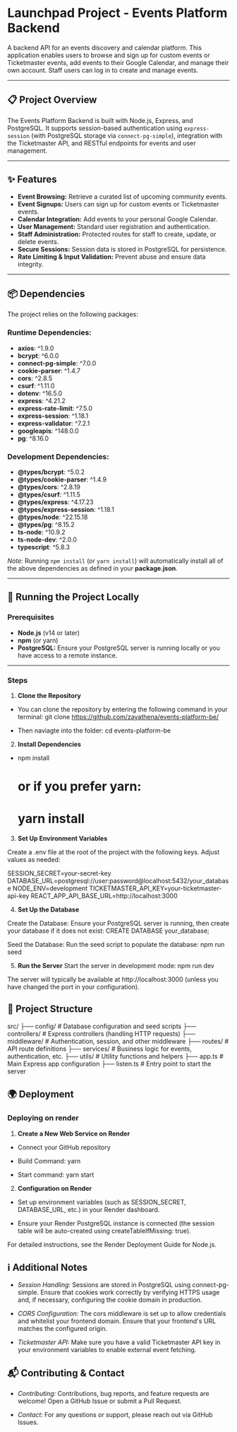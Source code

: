 # Launchpad Project - Events Platform Backend

A backend API for an events discovery and calendar platform. This application enables users to browse and sign up for custom events or Ticketmaster events, add events to their Google Calendar, and manage their own account. Staff users can log in to create and manage events.

---

## 📋 Project Overview

The Events Platform Backend is built with Node.js, Express, and PostgreSQL. It supports session-based authentication using `express-session` (with PostgreSQL storage via `connect-pg-simple`), integration with the Ticketmaster API, and RESTful endpoints for events and user management.

---

## ✨ Features

- **Event Browsing:** Retrieve a curated list of upcoming community events.
- **Event Signups:** Users can sign up for custom events or Ticketmaster events.
- **Calendar Integration:** Add events to your personal Google Calendar.
- **User Management:** Standard user registration and authentication.
- **Staff Administration:** Protected routes for staff to create, update, or delete events.
- **Secure Sessions:** Session data is stored in PostgreSQL for persistence.
- **Rate Limiting & Input Validation:** Prevent abuse and ensure data integrity.

---

## 📦 Dependencies

The project relies on the following packages:

### Runtime Dependencies:
- **axios**: ^1.9.0
- **bcrypt**: ^6.0.0
- **connect-pg-simple**: ^7.0.0
- **cookie-parser**: ^1.4.7
- **cors**: ^2.8.5
- **csurf**: ^1.11.0
- **dotenv**: ^16.5.0
- **express**: ^4.21.2
- **express-rate-limit**: ^7.5.0
- **express-session**: ^1.18.1
- **express-validator**: ^7.2.1
- **googleapis**: ^148.0.0
- **pg**: ^8.16.0

### Development Dependencies:
- **@types/bcrypt**: ^5.0.2
- **@types/cookie-parser**: ^1.4.9
- **@types/cors**: ^2.8.19
- **@types/csurf**: ^1.11.5
- **@types/express**: ^4.17.23
- **@types/express-session**: ^1.18.1
- **@types/node**: ^22.15.18
- **@types/pg**: ^8.15.2
- **ts-node**: ^10.9.2
- **ts-node-dev**: ^2.0.0
- **typescript**: ^5.8.3

*Note:* Running `npm install` (or `yarn install`) will automatically install all of the above dependencies as defined in your **package.json**.

---

## 🚀 Running the Project Locally

### Prerequisites

- **Node.js** (v14 or later)
- **npm** (or yarn)
- **PostgreSQL:** Ensure your PostgreSQL server is running locally or you have access to a remote instance.

---

### Steps 

1. **Clone the Repository**

- You can clone the repository by entering the following command in your terminal: 
git clone https://github.com/zayathena/events-platform-be/

- Then naviagte into the folder: cd events-platform-be

2. **Install Dependencies**

- npm install
  # or if you prefer yarn:
  # yarn install

3. **Set Up Environment Variables**

Create a .env file at the root of the project with the following keys. Adjust values as needed:

SESSION_SECRET=your-secret-key
DATABASE_URL=postgresql://user:password@localhost:5432/your_database
NODE_ENV=development
TICKETMASTER_API_KEY=your-ticketmaster-api-key
REACT_APP_API_BASE_URL=http://localhost:3000

4. **Set Up the Database**

Create the Database: Ensure your PostgreSQL server is running, then create your database if it does not exist:
CREATE DATABASE your_database;

Seed the Database: Run the seed script to populate the database:
npm run seed

5. **Run the Server**
Start the server in development mode:
npm run dev

The server will typically be available at http://localhost:3000 (unless you have changed the port in your configuration).

## 📁 Project Structure

src/
├── config/            # Database configuration and seed scripts
├── controllers/       # Express controllers (handling HTTP requests)
├── middleware/        # Authentication, session, and other middleware
├── routes/            # API route definitions
├── services/          # Business logic for events, authentication, etc.
├── utils/             # Utility functions and helpers
├── app.ts             # Main Express app configuration
├── listen.ts          # Entry point to start the server

## 🌍 Deployment

### Deploying on render

1. **Create a New Web Service on Render**

- Connect your GitHub repository

- Build Command: 
yarn

- Start command:
yarn start

2. **Configuration on Render**

- Set up environment variables (such as SESSION_SECRET, DATABASE_URL, etc.) in your Render dashboard.

- Ensure your Render PostgreSQL instance is connected (the session table will be auto-created using createTableIfMissing: true).

For detailed instructions, see the Render Deployment Guide for Node.js.

## ℹ️ Additional Notes

- *Session Handling:* Sessions are stored in PostgreSQL using connect-pg-simple. Ensure that cookies work correctly by verifying HTTPS usage and, if necessary, configuring the cookie domain in production.

- *CORS Configuration:* The cors middleware is set up to allow credentials and whitelist your frontend domain. Ensure that your frontend's URL matches the configured origin.

- *Ticketmaster API:* Make sure you have a valid Ticketmaster API key in your environment variables to enable external event fetching.

## 📬 Contributing & Contact

- *Contributing:* Contributions, bug reports, and feature requests are welcome! Open a GitHub Issue or submit a Pull Request.

- *Contact:* For any questions or support, please reach out via GitHub Issues.